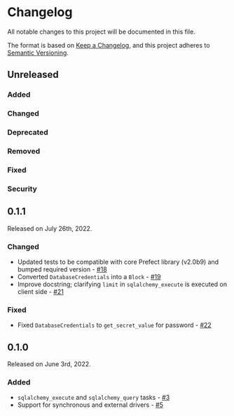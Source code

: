 # Changelog

All notable changes to this project will be documented in this file.

The format is based on [Keep a Changelog](https://keepachangelog.com/en/1.0.0/),
and this project adheres to [Semantic Versioning](https://semver.org/spec/v2.0.0.html).

## Unreleased

### Added

### Changed

### Deprecated

### Removed

### Fixed

### Security

## 0.1.1

Released on July 26th, 2022.

### Changed

- Updated tests to be compatible with core Prefect library (v2.0b9) and bumped required version - [#18](https://github.com/PrefectHQ/prefect-sqlalchemy/pull/18)
- Converted `DatabaseCredentials` into a `Block` - [#19](https://github.com/PrefectHQ/prefect-sqlalchemy/pull/19)
- Improve docstring; clarifying `limit` in `sqlalchemy_execute` is executed on client side - [#21](https://github.com/PrefectHQ/prefect-sqlalchemy/pull/21)

### Fixed
- Fixed `DatabaseCredentials` to `get_secret_value` for password - [#22](https://github.com/PrefectHQ/prefect-sqlalchemy/pull/22)

## 0.1.0

Released on June 3rd, 2022.

### Added

- `sqlalchemy_execute` and `sqlalchemy_query` tasks - [#3](https://github.com/PrefectHQ/prefect-sqlalchemy/pull/3)
- Support for synchronous and external drivers - [#5](https://github.com/PrefectHQ/prefect-sqlalchemy/pull/5)
